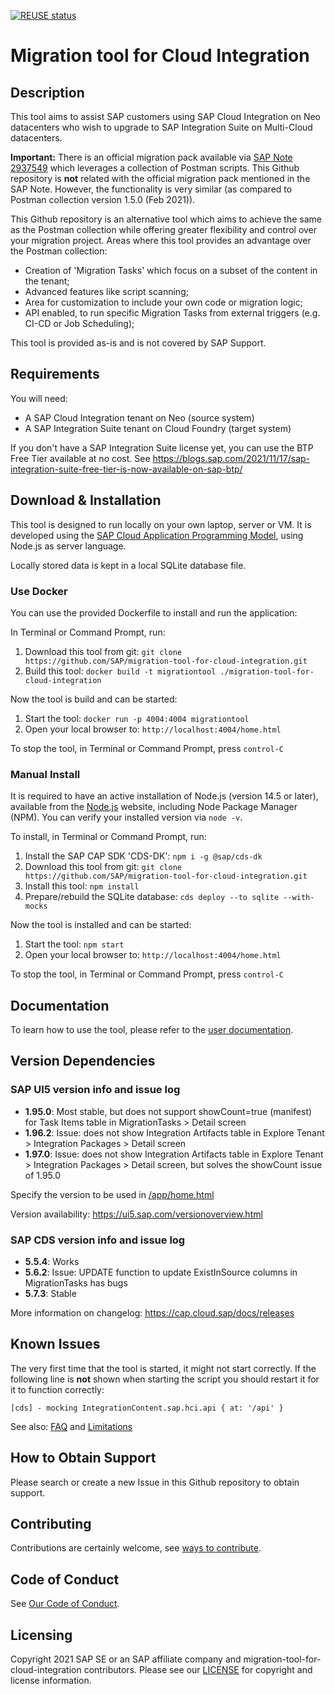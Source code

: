 [![REUSE status](https://api.reuse.software/badge/github.com/SAP/migration-tool-for-cloud-integration)](https://api.reuse.software/info/github.com/SAP/migration-tool-for-cloud-integration)

# Migration tool for Cloud Integration

## Description

This tool aims to assist SAP customers using SAP Cloud Integration on Neo datacenters who wish to upgrade to SAP Integration Suite on Multi-Cloud datacenters.

**Important:**
There is an official migration pack available via [SAP Note 2937549](https://launchpad.support.sap.com/#/notes/2937549) which leverages a collection of Postman scripts. This Github repository is **not** related with the official migration pack mentioned in the SAP Note. However, the functionality is very similar (as compared to Postman collection version 1.5.0 (Feb 2021)).

This Github repository is an alternative tool which aims to achieve the same as the Postman collection while offering greater flexibility and control over your migration project. Areas where this tool provides an advantage over the Postman collection:
- Creation of 'Migration Tasks' which focus on a subset of the content in the tenant;
- Advanced features like script scanning;
- Area for customization to include your own code or migration logic;
- API enabled, to run specific Migration Tasks from external triggers (e.g. CI-CD or Job Scheduling);

This tool is provided as-is and is not covered by SAP Support.

## Requirements

You will need:
- A SAP Cloud Integration tenant on Neo (source system)
- A SAP Integration Suite tenant on Cloud Foundry (target system)

If you don't have a SAP Integration Suite license yet, you can use the BTP Free Tier available at no cost. See https://blogs.sap.com/2021/11/17/sap-integration-suite-free-tier-is-now-available-on-sap-btp/

## Download & Installation

This tool is designed to run locally on your own laptop, server or VM. It is developed using the [SAP Cloud Application Programming Model](https://cap.cloud.sap), using Node.js as server language.

Locally stored data is kept in a local SQLite database file.

### Use Docker

You can use the provided Dockerfile to install and run the application:

In Terminal or Command Prompt, run:
1. Download this tool from git: `git clone https://github.com/SAP/migration-tool-for-cloud-integration.git`
2. Build this tool: `docker build -t migrationtool ./migration-tool-for-cloud-integration`

Now the tool is build and can be started:

1. Start the tool: `docker run -p 4004:4004 migrationtool`
2. Open your local browser to: `http://localhost:4004/home.html`

To stop the tool, in Terminal or Command Prompt, press `control-C`

### Manual Install

It is required to have an active installation of Node.js (version 14.5 or later), available from the [Node.js](https://nodejs.org/) website, including Node Package Manager (NPM). You can verify your installed version via `node -v`.

To install, in Terminal or Command Prompt, run:

1. Install the SAP CAP SDK 'CDS-DK': `npm i -g @sap/cds-dk`
2. Download this tool from git: `git clone https://github.com/SAP/migration-tool-for-cloud-integration.git`
3. Install this tool: `npm install`
4. Prepare/rebuild the SQLite database: `cds deploy --to sqlite --with-mocks`

Now the tool is installed and can be started:

1. Start the tool: `npm start`
2. Open your local browser to: `http://localhost:4004/home.html`

To stop the tool, in Terminal or Command Prompt, press `control-C`

## Documentation

To learn how to use the tool, please refer to the [user documentation](/docs).

## Version Dependencies

### SAP UI5 version info and issue log

- **1.95.0**: Most stable, but does not support showCount=true (manifest) for Task Items table in MigrationTasks > Detail screen
- **1.96.2**: Issue: does not show Integration Artifacts table in Explore Tenant > Integration Packages > Detail screen
- **1.97.0**: Issue: does not show Integration Artifacts table in Explore Tenant > Integration Packages > Detail screen, but solves the showCount issue of 1.95.0

Specify the version to be used in [/app/home.html](./app/home.html)

Version availability: https://ui5.sap.com/versionoverview.html

### SAP CDS version info and issue log

- **5.5.4**: Works
- **5.6.2**: Issue: UPDATE function to update ExistInSource columns in MigrationTasks has bugs
- **5.7.3**: Stable

More information on changelog: https://cap.cloud.sap/docs/releases

## Known Issues

The very first time that the tool is started, it might not start correctly.
If the following line is **not** shown when starting the script you should restart it for it to function correctly:

`[cds] - mocking IntegrationContent.sap.hci.api { at: '/api' }`

See also: [FAQ](/docs/FAQ.md) and [Limitations](/docs/Limitations.md)

## How to Obtain Support

Please search or create a new Issue in this Github repository to obtain support.

## Contributing

Contributions are certainly welcome, see [ways to contribute](CONTRIBUTING.md).

## Code of Conduct

See [Our Code of Conduct](CODE_OF_CONDUCT.md).

## Licensing

Copyright 2021 SAP SE or an SAP affiliate company and migration-tool-for-cloud-integration contributors. Please see our [LICENSE](LICENSE) for copyright and license information.
